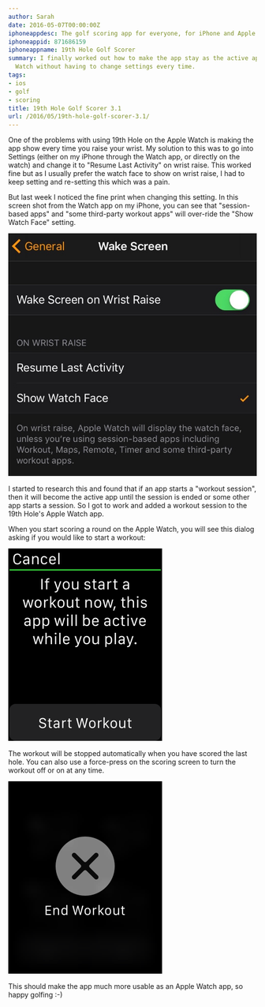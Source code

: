 ```yaml
---
author: Sarah
date: 2016-05-07T00:00:00Z
iphoneappdesc: The golf scoring app for everyone, for iPhone and Apple Watch.
iphoneappid: 871686159
iphoneappname: 19th Hole Golf Scorer
summary: I finally worked out how to make the app stay as the active app on my Apple
  Watch without having to change settings every time.
tags:
- ios
- golf
- scoring
title: 19th Hole Golf Scorer 3.1
url: /2016/05/19th-hole-golf-scorer-3.1/
---
```


One of the problems with using 19th Hole on the Apple Watch is making the app
show every time you raise your wrist. My solution to this was to go into
Settings (either on my iPhone through the Watch app, or directly on the watch)
and change it to "Resume Last Activity" on wrist raise. This worked fine but as
I usually prefer the watch face to show on wrist raise, I had to keep setting
and re-setting this which was a pain.

But last week I noticed the fine print when changing this setting. In this
screen shot from the Watch app on my iPhone, you can see that "session-based
apps" and "some third-party workout apps" will over-ride the "Show Watch Face"
setting.

![Wrist raise settings][1]

I started to research this and found that if an app starts a "workout session",
then it will become the active app until the session is ended or some other app
starts a session. So I got to work and added a workout session to the 19th
Hole's Apple Watch app.

When you start scoring a round on the Apple Watch, you will see this dialog
asking if you would like to start a workout:

![Start workout dialog][2]

The workout will be stopped automatically when you have scored the last hole.
You can also use a force-press on the scoring screen to turn the workout off or
on at any time.

![Stop workout][3]

This should make the app much more usable as an Apple Watch app, so happy
golfing :-)

[1]: /images/WakeScreen.jpg
[2]: /images/Watch-workout.png
[3]: /images/Watch_end_workout.png
